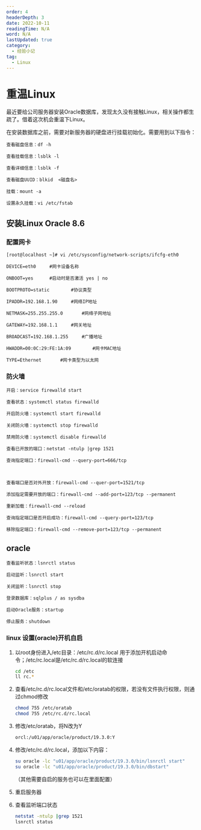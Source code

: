 ```yaml
---
order: 4
headerDepth: 3
date: 2022-10-11
readingTime: N/A
word: N/A
lastUpdated: true
category:
  - 经验小记
tag:
  - Linux
---
```


# 重温Linux

最近要给公司服务器安装Oracle数据库，发现太久没有接触Linux，相关操作都生疏了。借着这次机会重温下Linux。
<!-- more -->
在安装数据库之前，需要对新服务器的硬盘进行挂载初始化。需要用到以下指令：

```
查看磁盘信息：df -h

查看挂载信息：lsblk -l

查看详细信息：lsblk -f

查看磁盘UUID：blkid  <磁盘名>

挂载：mount -a

设置永久挂载：vi /etc/fstab
```


## 安装Linux Oracle 8.6

### 配置网卡
```
[root@localhost ~]# vi /etc/sysconfig/network-scripts/ifcfg-eth0

DEVICE=eth0     #网卡设备名称

ONBOOT=yes      #启动时是否激活 yes | no

BOOTPROTO=static        #协议类型

IPADDR=192.168.1.90     #网络IP地址

NETMASK=255.255.255.0       #网络子网地址

GATEWAY=192.168.1.1     #网关地址

BROADCAST=192.168.1.255     #广播地址

HWADDR=00:0C:29:FE:1A:09        #网卡MAC地址

TYPE=Ethernet       #网卡类型为以太网
```

### 防火墙
```
开启：service firewalld start

查看状态：systemctl status firewalld

开启防火墙：systemctl start firewalld

关闭防火墙：systemctl stop firewalld

禁用防火墙：systemctl disable firewalld

查看已开放的端口：netstat -ntulp |grep 1521

查询指定端口：firewall-cmd --query-port=666/tcp



查看端口是否对外开放：firewall-cmd --quer-port=1521/tcp

添加指定需要开放的端口：firewall-cmd --add-port=123/tcp --permanent

重新加载：firewall-cmd --reload

查询指定端口是否开启成功：firewall-cmd --query-port=123/tcp

移除指定端口：firewall-cmd --remove-port=123/tcp --permanent
```
## oracle
```
查看监听状态：lsnrctl status

启动监听：lsnrctl start

关闭监听：lsnrctl stop

登录数据库：sqlplus / as sysdba

启动Oracle服务：startup

停止服务：shutdown
```
### linux 设置(oracle)开机自启

1. 以root身份进入/etc目录：/etc/rc.d/rc.local 用于添加开机启动命令；/etc/rc.local是/etc/rc.d/rc.local的软连接

   ```sh
   cd /etc
   ll rc.*
   ```

2. 查看/etc/rc.d/rc.local文件和/etc/oratab的权限，若没有文件执行权限，则通过chmod修改

   ```sh
   chmod 755 /etc/oratab
   chmod 755 /etc/rc.d/rc.local
   ```

3. 修改/etc/oratab，将N改为Y

   ```sh
   orcl:/u01/app/oracle/product/19.3.0:Y
   ```

4. 修改/etc/rc.d/rc.local，添加以下内容：

   ```sh
   su oracle -lc "u01/app/oracle/product/19.3.0/bin/lsnrctl start"
   su oracle -lc "u01/app/oracle/product/19.3.0/bin/dbstart"
   ```

   （其他需要自启的服务也可以在里面配置）

5. 重启服务器

6. 查看监听端口状态

   ```sh
   netstat -ntulp |grep 1521
   lsnrctl status
   ```

   